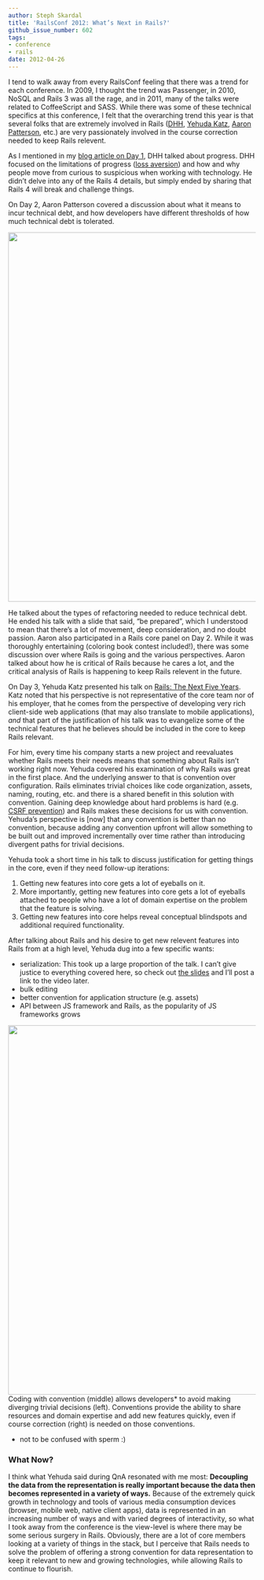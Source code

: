 ```yaml
---
author: Steph Skardal
title: 'RailsConf 2012: What’s Next in Rails?'
github_issue_number: 602
tags:
- conference
- rails
date: 2012-04-26
---
```




I tend to walk away from every RailsConf feeling that there was a trend for each conference. In 2009, I thought the trend was Passenger, in 2010, NoSQL and Rails 3 was all the rage, and in 2011, many of the talks were related to CoffeeScript and SASS. While there was some of these technical specifics at this conference, I felt that the overarching trend this year is that several folks that are extremely involved in Rails ([DHH](https://en.wikipedia.org/wiki/David_Heinemeier_Hansson), [Yehuda Katz](https://yehudakatz.com/), [Aaron Patterson](http://tenderlovemaking.com/), etc.) are very passionately involved in the course correction needed to keep Rails relevent.

As I mentioned in my [blog article on Day 1](/blog/2012/04/railsconf-2012-day-one/), DHH talked about progress. DHH focused on the limitations of progress ([loss aversion](https://en.wikipedia.org/wiki/Loss_aversion)) and how and why people move from curious to suspicious when working with technology. He didn’t delve into any of the Rails 4 details, but simply ended by sharing that Rails 4 will break and challenge things.

On Day 2, Aaron Patterson covered a discussion about what it means to incur technical debt, and how developers have different thresholds of how much technical debt is tolerated.

<img border="0" src="/blog/2012/04/railsconf-2012-whats-next-in-rails/image-0.jpeg" width="750"/>

He talked about the types of refactoring needed to reduce technical debt. He ended his talk with a slide that said, “be prepared”, which I understood to mean that there’s a lot of movement, deep consideration, and no doubt passion. Aaron also participated in a Rails core panel on Day 2. While it was thoroughly entertaining (coloring book contest included!), there was some discussion over where Rails is going and the various perspectives. Aaron talked about how he is critical of Rails because he cares a lot, and the critical analysis of Rails is happening to keep Rails relevent in the future.

On Day 3, Yehuda Katz presented his talk on [Rails: The Next Five Years](https://speakerdeck.com/wycats/rails-the-next-five-years). Katz noted that his perspective is not representative of the core team nor of his employer, that he comes from the perspective of developing very rich client-side web applications (that may also translate to mobile applications), *and* that part of the justification of his talk was to evangelize some of the technical features that he believes should be included in the core to keep Rails relevant.

For him, every time his company starts a new project and reevaluates whether Rails meets their needs means that something about Rails isn’t working right now. Yehuda covered his examination of why Rails was great in the first place. And the underlying answer to that is convention over configuration. Rails eliminates trivial choices like code organization, assets, naming, routing, etc. and there is a shared benefit in this solution with convention. Gaining deep knowledge about hard problems is hard (e.g. [CSRF prevention](https://en.wikipedia.org/wiki/Cross-site_request_forgery)) and Rails makes these decisions for us with convention. Yehuda’s perspective is [now] that any convention is better than no convention, because adding any convention upfront will allow something to be built out and improved incrementally over time rather than introducing divergent paths for trivial decisions.

<sidebar>

Yehuda took a short time in his talk to discuss justification for getting things in the core, even if they need follow-up iterations:

1. Getting new features into core gets a lot of eyeballs on it.
1. More importantly, getting new features into core gets a lot of eyeballs attached to people who 
have a lot of domain expertise on the problem that the feature is solving.
1. Getting new features into core helps reveal conceptual blindspots and additional required functionality.

</sidebar>

After talking about Rails and his desire to get new relevent features into Rails from at a high level,
Yehuda dug into a few specific wants:

- serialization: This took up a large proportion of the talk. I can’t give justice to everything 
covered here, so check out [the slides](https://speakerdeck.com/wycats/rails-the-next-five-years) and I’ll post a link to the video later.
- bulk editing
- better convention for application structure (e.g. assets)
- API between JS framework and Rails, as the popularity of JS frameworks grows

<img border="0" src="/blog/2012/04/railsconf-2012-whats-next-in-rails/image-1.jpeg" width="750"/>
Coding with convention (middle) allows developers* to avoid making diverging trivial decisions (left). Conventions provide the ability to share resources and domain expertise and add new features quickly, even if course correction (right) is needed on those conventions.

* not to be confused with sperm :)

### What Now?

I think what Yehuda said during QnA resonated with me most: **Decoupling the data from the representation is really important because the data then becomes represented in a variety of ways.** Because of the extremely quick growth in technology and tools of various media consumption devices (browser, mobile web, native client apps), data is represented in an increasing number of ways and with varied degrees of interactivity, so what I took away from the conference is the view-level is where there may be some serious surgery in Rails. Obviously, there are a lot of core members looking at a variety of things in the stack, but I perceive that Rails needs to solve the problem of offering a strong convention for data representation to keep it relevant to new and growing technologies, while allowing Rails to continue to flourish.


